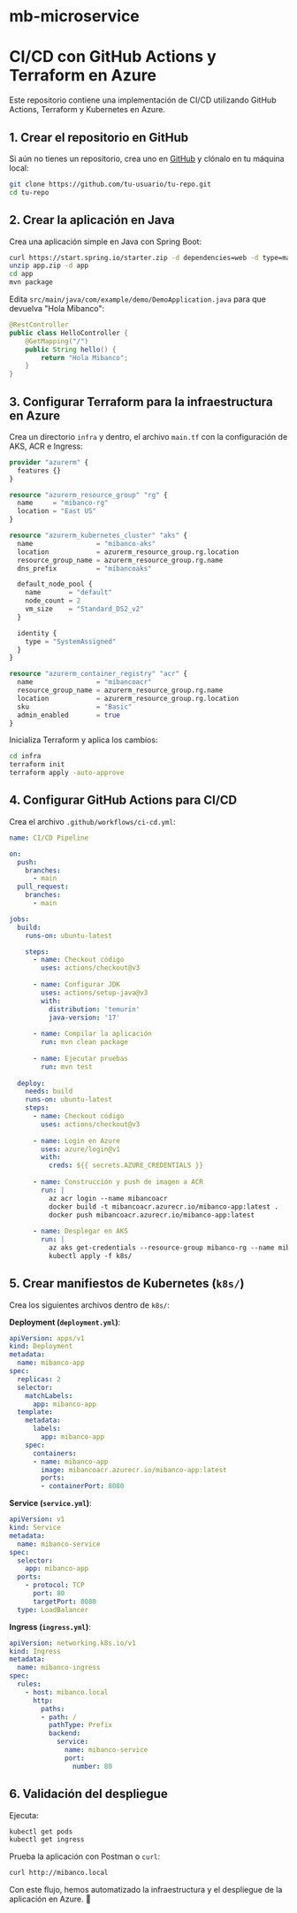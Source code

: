 # mb-microservice
# CI/CD con GitHub Actions y Terraform en Azure

Este repositorio contiene una implementación de CI/CD utilizando GitHub Actions, Terraform y Kubernetes en Azure.

## 1. Crear el repositorio en GitHub

Si aún no tienes un repositorio, crea uno en [GitHub](https://github.com/) y clónalo en tu máquina local:

```bash
git clone https://github.com/tu-usuario/tu-repo.git
cd tu-repo
```

## 2. Crear la aplicación en Java

Crea una aplicación simple en Java con Spring Boot:

```bash
curl https://start.spring.io/starter.zip -d dependencies=web -d type=maven-project -d language=java -o app.zip
unzip app.zip -d app
cd app
mvn package
```

Edita `src/main/java/com/example/demo/DemoApplication.java` para que devuelva "Hola Mibanco":

```java
@RestController
public class HelloController {
    @GetMapping("/")
    public String hello() {
        return "Hola Mibanco";
    }
}
```

## 3. Configurar Terraform para la infraestructura en Azure

Crea un directorio `infra` y dentro, el archivo `main.tf` con la configuración de AKS, ACR e Ingress:

```terraform
provider "azurerm" {
  features {}
}

resource "azurerm_resource_group" "rg" {
  name     = "mibanco-rg"
  location = "East US"
}

resource "azurerm_kubernetes_cluster" "aks" {
  name                = "mibanco-aks"
  location            = azurerm_resource_group.rg.location
  resource_group_name = azurerm_resource_group.rg.name
  dns_prefix          = "mibancoaks"

  default_node_pool {
    name       = "default"
    node_count = 2
    vm_size    = "Standard_DS2_v2"
  }

  identity {
    type = "SystemAssigned"
  }
}

resource "azurerm_container_registry" "acr" {
  name                = "mibancoacr"
  resource_group_name = azurerm_resource_group.rg.name
  location            = azurerm_resource_group.rg.location
  sku                 = "Basic"
  admin_enabled       = true
}
```

Inicializa Terraform y aplica los cambios:

```bash
cd infra
terraform init
terraform apply -auto-approve
```

## 4. Configurar GitHub Actions para CI/CD

Crea el archivo `.github/workflows/ci-cd.yml`:

```yaml
name: CI/CD Pipeline

on:
  push:
    branches:
      - main
  pull_request:
    branches:
      - main

jobs:
  build:
    runs-on: ubuntu-latest

    steps:
      - name: Checkout código
        uses: actions/checkout@v3
      
      - name: Configurar JDK
        uses: actions/setup-java@v3
        with:
          distribution: 'temurin'
          java-version: '17'
      
      - name: Compilar la aplicación
        run: mvn clean package
      
      - name: Ejecutar pruebas
        run: mvn test
  
  deploy:
    needs: build
    runs-on: ubuntu-latest
    steps:
      - name: Checkout código
        uses: actions/checkout@v3
      
      - name: Login en Azure
        uses: azure/login@v1
        with:
          creds: ${{ secrets.AZURE_CREDENTIALS }}
      
      - name: Construcción y push de imagen a ACR
        run: |
          az acr login --name mibancoacr
          docker build -t mibancoacr.azurecr.io/mibanco-app:latest .
          docker push mibancoacr.azurecr.io/mibanco-app:latest
      
      - name: Desplegar en AKS
        run: |
          az aks get-credentials --resource-group mibanco-rg --name mibanco-aks
          kubectl apply -f k8s/
```

## 5. Crear manifiestos de Kubernetes (`k8s/`)

Crea los siguientes archivos dentro de `k8s/`:

**Deployment (`deployment.yml`)**:
```yaml
apiVersion: apps/v1
kind: Deployment
metadata:
  name: mibanco-app
spec:
  replicas: 2
  selector:
    matchLabels:
      app: mibanco-app
  template:
    metadata:
      labels:
        app: mibanco-app
    spec:
      containers:
      - name: mibanco-app
        image: mibancoacr.azurecr.io/mibanco-app:latest
        ports:
        - containerPort: 8080
```

**Service (`service.yml`)**:
```yaml
apiVersion: v1
kind: Service
metadata:
  name: mibanco-service
spec:
  selector:
    app: mibanco-app
  ports:
    - protocol: TCP
      port: 80
      targetPort: 8080
  type: LoadBalancer
```

**Ingress (`ingress.yml`)**:
```yaml
apiVersion: networking.k8s.io/v1
kind: Ingress
metadata:
  name: mibanco-ingress
spec:
  rules:
    - host: mibanco.local
      http:
        paths:
        - path: /
          pathType: Prefix
          backend:
            service:
              name: mibanco-service
              port:
                number: 80
```

## 6. Validación del despliegue

Ejecuta:

```bash
kubectl get pods
kubectl get ingress
```

Prueba la aplicación con Postman o `curl`:

```bash
curl http://mibanco.local
```

Con este flujo, hemos automatizado la infraestructura y el despliegue de la aplicación en Azure. 🚀